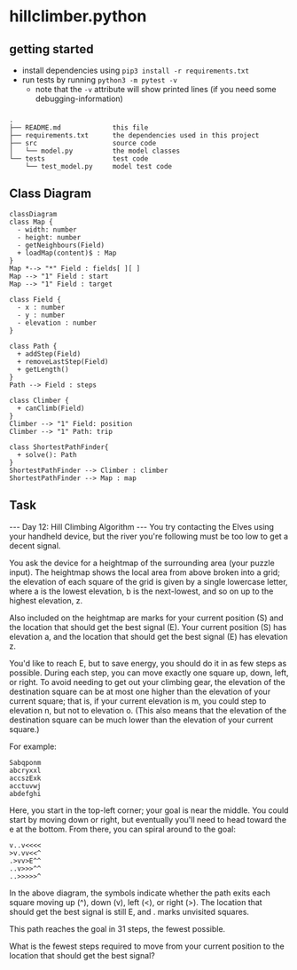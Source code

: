 # hillclimber.python

## getting started

- install dependencies using `pip3 install -r requirements.txt`
- run tests by running `python3 -m pytest -v`
  - note that the `-v` attribute will show printed lines (if you need some debugging-information)

###
```
.
├── README.md             this file
├── requirements.txt      the dependencies used in this project
├── src                   source code
│   └── model.py          the model classes
└── tests                 test code
    └── test_model.py     model test code
```

## Class Diagram
```mermaid
classDiagram
class Map {
  - width: number
  - height: number
  - getNeighbours(Field)
  + loadMap(content)$ : Map
}
Map *--> "*" Field : fields[ ][ ]
Map --> "1" Field : start
Map --> "1" Field : target

class Field {
  - x : number
  - y : number
  - elevation : number
}

class Path {
  + addStep(Field)
  + removeLastStep(Field)
  + getLength()
}
Path --> Field : steps

class Climber {
  + canClimb(Field)
}
Climber --> "1" Field: position
Climber --> "1" Path: trip

class ShortestPathFinder{
  + solve(): Path
}
ShortestPathFinder --> Climber : climber
ShortestPathFinder --> Map : map
```
## Task
--- Day 12: Hill Climbing Algorithm ---
You try contacting the Elves using your handheld device, but the river you're following must be too low to get a decent signal.

You ask the device for a heightmap of the surrounding area (your puzzle input). The heightmap shows the local area from above broken into a grid; the elevation of each square of the grid is given by a single lowercase letter, where a is the lowest elevation, b is the next-lowest, and so on up to the highest elevation, z.

Also included on the heightmap are marks for your current position (S) and the location that should get the best signal (E). Your current position (S) has elevation a, and the location that should get the best signal (E) has elevation z.

You'd like to reach E, but to save energy, you should do it in as few steps as possible. During each step, you can move exactly one square up, down, left, or right. To avoid needing to get out your climbing gear, the elevation of the destination square can be at most one higher than the elevation of your current square; that is, if your current elevation is m, you could step to elevation n, but not to elevation o. (This also means that the elevation of the destination square can be much lower than the elevation of your current square.)

For example:
```
Sabqponm
abcryxxl
accszExk
acctuvwj
abdefghi
```
Here, you start in the top-left corner; your goal is near the middle. You could start by moving down or right, but eventually you'll need to head toward the e at the bottom. From there, you can spiral around to the goal:
```
v..v<<<<
>v.vv<<^
.>vv>E^^
..v>>>^^
..>>>>>^
```
In the above diagram, the symbols indicate whether the path exits each square moving up (^), down (v), left (<), or right (>). The location that should get the best signal is still E, and . marks unvisited squares.

This path reaches the goal in 31 steps, the fewest possible.

What is the fewest steps required to move from your current position to the location that should get the best signal?
